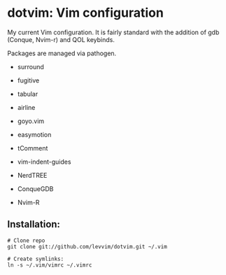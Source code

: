 # dotvim: Vim configuration

My current Vim configuration. It is fairly standard with the addition of gdb (Conque, Nvim-r) and QOL keybinds. 

Packages are managed via pathogen.

* surround
* fugitive
* tabular
* airline
* goyo.vim
* easymotion
* tComment
* vim-indent-guides

* NerdTREE
* ConqueGDB
* Nvim-R

## Installation:

```
# Clone repo
git clone git://github.com/levvim/dotvim.git ~/.vim

# Create symlinks:
ln -s ~/.vim/vimrc ~/.vimrc
```
